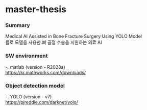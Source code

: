 # master-thesis

### Summary
Medical AI Assisted in Bone Fracture Surgery Using YOLO Model  
욜로 모델을 사용한 뼈 골절 수술을 지원하는 의료 AI

### SW environment
-. matlab (version - R2023a)  
https://kr.mathworks.com/downloads/

### Object detection model
-. YOLO (version - v7)  
https://pjreddie.com/darknet/yolo/

